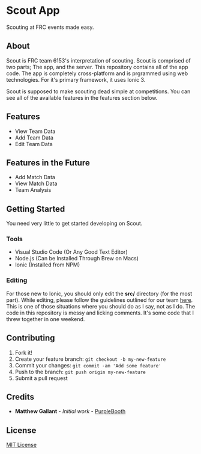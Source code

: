 # Scout App

Scouting at FRC events made easy.

## About

Scout is FRC team 6153's interpretation of scouting. Scout is comprised of two parts; The app, and the server. This repository contains all of the app code. The app is completely cross-platform and is prgrammed using web technologies. For it's primary framework, it uses Ionic 3.

Scout is supposed to make scouting dead simple at competitions. You can see all of the available features in the features section below.

## Features

- View Team Data
- Add Team Data
- Edit Team Data

## Features in the Future

- Add Match Data
- View Match Data
- Team Analysis

## Getting Started

You need very little to get started developing on Scout.

### Tools

- Visual Studio Code (Or Any Good Text Editor)
- Node.js (Can be Installed Through Brew on Macs)
- Ionic (Installed from NPM)

### Editing

For those new to Ionic, you should only edit the **src/** directory (for the most part). While editing, please follow the guidelines outlined for our team [here](https://github.com/BlueCrewRobotics/Guidelines-and-Resources/wiki "Code Guidelines"). This is one of those situations where you should do as I say, not as I do. The code in this repository is messy and licking comments. It's some code that I threw together in one weekend.

## Contributing

1. Fork it!
2. Create your feature branch: `git checkout -b my-new-feature`
3. Commit your changes: `git commit -am 'Add some feature'`
4. Push to the branch: `git push origin my-new-feature`
5. Submit a pull request

## Credits

* **Matthew Gallant** - *Initial work* - [PurpleBooth](https://github.com/MatthewGallant)

## License

[MIT License](https://github.com/BlueCrewRobotics/ScoutApp/blob/master/LICENSE "License")